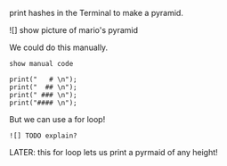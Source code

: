 print hashes in the Terminal to make a pyramid.

![] show picture of mario's pyramid

We could do this manually.

```
show manual code

print("   # \n");
print("  ## \n");
print(" ### \n");
print("#### \n");
```

But we can use a for loop!

```
![] TODO explain?

```

LATER:
this for loop lets us print a pyrmaid of any height!